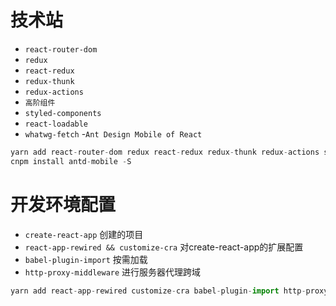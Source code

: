 # 技术站
- `react-router-dom`
- `redux`
- `react-redux`
- `redux-thunk`
- `redux-actions`
- `高阶组件`
- `styled-components`
- `react-loadable`
- `whatwg-fetch`
-`Ant Design Mobile of React`

```javascript
yarn add react-router-dom redux react-redux redux-thunk redux-actions styled-components react-loadable whatwg-fetch 
cnpm install antd-mobile -S
```

# 开发环境配置
- `create-react-app` 创建的项目
- `react-app-rewired && customize-cra` 对create-react-app的扩展配置
- `babel-plugin-import` 按需加载
- `http-proxy-middleware` 进行服务器代理跨域

```javascript
yarn add react-app-rewired customize-cra babel-plugin-import http-proxy-middleware --dev
```